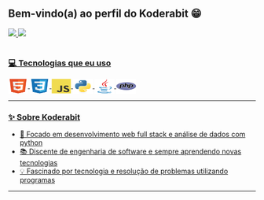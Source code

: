 ## Bem-vindo(a) ao perfil do Koderabit 😁

 <div>
   <a href="https://github.com/koderabit">
   <img height="180em" src="https://github-readme-stats.vercel.app/api?username=koderabit&show_icons=true&theme=tokyonight&include_all_commits=true&count_private=true&hide_rank=true"/>
   <img height="180em" src="https://github-readme-stats.vercel.app/api/top-langs/?username=koderabit&layout=compact&langs_count=6&theme=tokyonight"/>
</div>
     
<br>

### 💻 Tecnologias que eu uso

<div style="display: inline_block">
  <img align="center" alt="HTML" height="30" width="40" src="https://raw.githubusercontent.com/devicons/devicon/master/icons/html5/html5-original.svg">
  <img align="center" alt="CSS" height="30" width="40" src="https://raw.githubusercontent.com/devicons/devicon/master/icons/css3/css3-original.svg">
  <img align="center" alt="JavaScript" height="30" width="40" src="https://raw.githubusercontent.com/devicons/devicon/master/icons/javascript/javascript-original.svg">
  <img align="center" alt="Python" height="30" width="40" src="https://raw.githubusercontent.com/devicons/devicon/master/icons/python/python-original.svg">
  <img align="center" alt="Java" height="30" width="40" src="https://raw.githubusercontent.com/devicons/devicon/master/icons/java/java-original.svg">
  <img align="center" alt="PHP" height="30" width="40" src="https://raw.githubusercontent.com/devicons/devicon/master/icons/php/php-original.svg">
</div>

---

### ✨ Sobre Koderabit

- 🎯 Focado em desenvolvimento web full stack e análise de dados com python
- 📚 Discente de engenharia de software e sempre aprendendo novas tecnologias
- 💡 Fascinado por tecnologia e resolução de problemas utilizando programas

---
